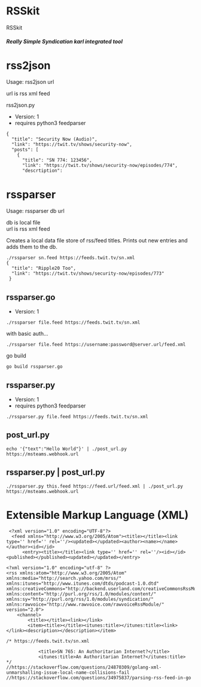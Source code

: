 # RSSkit #

RSSkit
##### Really Simple Syndication karl integrated tool

# rss2json
Usage: rss2json url      

url is rss xml feed    

rss2json.py
* Version: 1
* requires python3 feedparser
```
{
  "title": "Security Now (Audio)",
  "link": "https://twit.tv/shows/security-now",
  "posts": [
    {
      "title": "SN 774: 123456",
      "link": "https://twit.tv/shows/security-now/episodes/774",
      "descrtiption":
```

# rssparser
Usage: rssparser db url

db is local file    
url is rss xml feed    

Creates a local data file store of rss/feed titles.  Prints out new entries and adds them to the db.
```
./rssparser sn.feed https://feeds.twit.tv/sn.xml
{
  "title": "Ripple20 Too",
  "link": "https://twit.tv/shows/security-now/episodes/773"
 }
```

## rssparser.go
* Version: 1
```
./rssparser file.feed https://feeds.twit.tv/sn.xml
```
with basic auth...
```
./rssparser file.feed https://username:password@server.url/feed.xml
```

go build
```
go build rssparser.go
```

## rssparser.py
* Version: 1
* requires python3 feedparser

```
./rssparser.py file.feed https://feeds.twit.tv/sn.xml
```

## post_url.py
```
echo '{"text":"Hello World"}' | ./post_url.py https://msteams.webhook.url
```

## rssparser.py | post_url.py
```
./rssparser.py this.feed https://feed.url/feed.xml | ./post_url.py https://msteams.webhook.url
```

# Extensible Markup Language (XML)     
     
```
 <?xml version="1.0" encoding="UTF-8"?>
  <feed xmlns="http://www.w3.org/2005/Atom"><title></title><link type='' href='' rel=''/><updated></updated><author><name></name></author><id></id>
      <entry><title></title><link type='' href='' rel=''/><id></id><published></published><updated></updated></entry>

```
     
```
<?xml version="1.0" encoding="utf-8" ?>
<rss xmlns:atom="http://www.w3.org/2005/Atom" xmlns:media="http://search.yahoo.com/mrss/" xmlns:itunes="http://www.itunes.com/dtds/podcast-1.0.dtd" xmlns:creativeCommons="http://backend.userland.com/creativeCommonsRssModule" xmlns:content="http://purl.org/rss/1.0/modules/content/" xmlns:sy="http://purl.org/rss/1.0/modules/syndication/" xmlns:rawvoice="http://www.rawvoice.com/rawvoiceRssModule/" version="2.0">
    <channel>
        <title></title><link></link>
        <item><title></title><itunes:title></itunes:title><link></link><description></description></item>

```
     
```
/* https://feeds.twit.tv/sn.xml

            <title>SN 765: An Authoritarian Internet?</title>
            <itunes:title>An Authoritarian Internet?</itunes:title>
*/
//https://stackoverflow.com/questions/24870309/golang-xml-unmarshalling-issue-local-name-collisions-fail
//https://stackoverflow.com/questions/34975837/parsing-rss-feed-in-go
```



